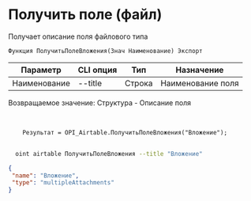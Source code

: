 ﻿---
sidebar_position: 5
---

# Получить поле (файл)
 Получает описание поля файлового типа



`Функция ПолучитьПолеВложения(Знач Наименование) Экспорт`

  | Параметр | CLI опция | Тип | Назначение |
  |-|-|-|-|
  | Наименование | --title | Строка | Наименование поля |

  
  Возвращаемое значение:   Структура -  Описание поля

<br/>




```bsl title="Пример кода"
    Результат = OPI_Airtable.ПолучитьПолеВложения("Вложение");
```



```sh title="Пример команды CLI"
    
  oint airtable ПолучитьПолеВложения --title "Вложение"

```

```json title="Результат"
{
 "name": "Вложение",
 "type": "multipleAttachments"
}
```

